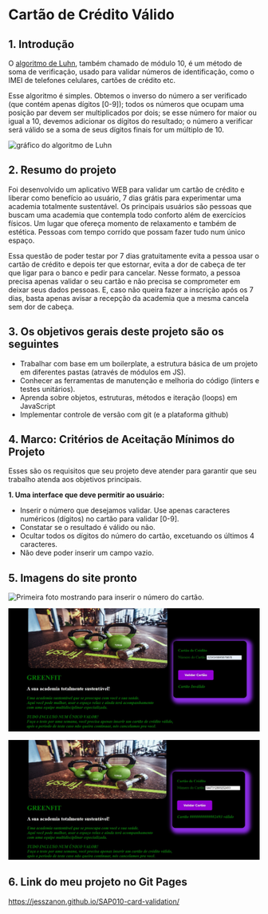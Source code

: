 # Cartão de Crédito Válido

## 1. Introdução

O [algoritmo de Luhn](https://en.wikipedia.org/wiki/Luhn_algorithm), também
chamado de módulo 10, é um método de soma de verificação, usado para validar
números de identificação, como o IMEI de telefones celulares, cartões de crédito
etc.

Esse algoritmo é simples. Obtemos o inverso do número a ser verificado (que
contém apenas dígitos [0-9]); todos os números que ocupam uma posição par devem
ser multiplicados por dois; se esse número for maior ou igual a 10, devemos
adicionar os dígitos do resultado; o número a verificar será válido se a soma de
seus dígitos finais for um múltiplo de 10.

![gráfico do algoritmo de
Luhn](https://www.101computing.net/wp/wp-content/uploads/Luhn-Algorithm.png)

## 2. Resumo do projeto

Foi desenvolvido um aplicativo WEB para validar um cartão de crédito e liberar como benefício ao usuário, 7 dias grátis para experimentar uma academia totalmente sustentável. Os principais usuários são pessoas que buscam uma academia que contempla todo conforto além de exercícios físicos. Um lugar que ofereça momento de relaxamento e também de estética. Pessoas com tempo corrido que possam fazer tudo num único espaço.

Essa questão de poder testar por 7 dias gratuitamente evita a pessoa usar o cartão de crédito e depois ter que estornar, evita a dor de cabeça de ter que ligar para o banco e pedir para cancelar. Nesse formato, a pessoa precisa apenas validar o seu cartão e não precisa se comprometer em deixar seus dados pessoas. E, caso não queira fazer a inscrição após os 7 dias, basta apenas avisar a recepção da academia que a mesma cancela sem dor de cabeça.

## 3. Os objetivos gerais deste projeto são os seguintes

* Trabalhar com base em um boilerplate, a estrutura básica de um projeto em diferentes
  pastas (através de módulos em JS).
* Conhecer as ferramentas de manutenção e melhoria do código (linters e testes
  unitários).
* Aprenda sobre objetos, estruturas, métodos e iteração (loops) em JavaScript
* Implementar controle de versão com git (e a plataforma github)

## 4. Marco: Critérios de Aceitação Mínimos do Projeto

Esses são os requisitos que seu projeto deve atender para garantir que
seu trabalho atenda aos objetivos principais.

**1. Uma interface que deve permitir ao usuário:**  

* Inserir o número que desejamos validar. Use apenas caracteres
  numéricos (dígitos) no cartão para validar [0-9].
* Constatar se o resultado é válido ou não.
* Ocultar todos os dígitos do número do cartão, excetuando os últimos 4
  caracteres.
* Não deve poder inserir um campo vazio.

## 5. Imagens do site pronto

![Primeira foto mostrando para inserir o número do cartão.](Insira%20numero%20do%20cart%C3%A3o.jpg)

![Segunda imagem mostrando o texto de cartão inválido.](Cart%C3%A3o%20inv%C3%A1lido.jpg)

![Terceira imagem mostrando o cartão válido com a máscara, deixando apenas os 4 últimos dígitos.](Cart%C3%A3o%20v%C3%A1lido%20com%20m%C3%A1scara.jpg)

## 6. Link do meu projeto no Git Pages
https://jesszanon.github.io/SAP010-card-validation/
